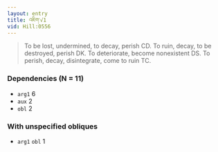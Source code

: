 ```yaml
---
layout: entry
title: འཇིག་√1
vid: Hill:0556
---
```

> To be lost, undermined, to decay, perish CD\. To ruin, decay, to be destroyed, perish DK\. To deteriorate, become nonexistent DS\. To perish, decay, disintegrate, come to ruin TC\.


### Dependencies (N = 11)
* `arg1` 6
* `aux` 2
* `obl` 2


### With unspecified obliques
* `arg1` `obl` 1

